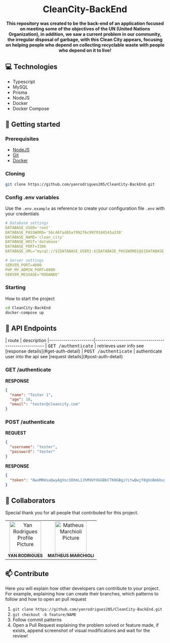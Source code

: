 <h1 align="center" style="font-weight: bold;">CleanCity-BackEnd</h1>

<p align="center">
    <b>This repository was created to be the back-end of an application focused on meeting some of the objectives of the UN (United Nations Organization), in addition, we saw a current problem in our community, the irregular disposal of garbage, with this Clean City appears, focusing on helping people who depend on collecting recyclable waste with people who depend on it to live!</b>
</p>

<h2 id="technologies">💻 Technologies</h2>

- Typescript
- MySQL
- Prisma
- NodeJS
- Docker
- Docker Compose

<h2 id="started">🚀 Getting started</h2>

<h3>Prerequisites</h3>

- [NodeJS](https://nodejs.org/en)
- [Git](https://git-scm.com/)
- [Docker](https://www.docker.com/)

<h3>Cloning</h3>

```bash
git clone https://github.com/yanrodrigues205/CleanCity-BackEnd.git
```

<h3>Config .env variables</h2>

Use the `.env.example` as reference to create your configuration file `.env` with your credentials

```yaml
# Database settings 
DATABASE_USER='root'
DATABASE_PASSWORD='56c46fad85a799276c99793d4543a330'
DATABASE_NAME='clean_city'
DATABASE_HOST='database'
DATABASE_PORT=3306
DATABASE_URL="mysql://${DATABASE_USER}:${DATABASE_PASSWORD}@${DATABASE_HOST}/${DATABASE_NAME}"

# Server settings
SERVER_PORT=4000
PHP_MY_ADMIN_PORT=8000
SERVER_MESSAGE="RODANDO"
```

<h3>Starting</h3>

How to start the project

```bash
cd CleanCity-BackEnd
docker-compose up
```

<h2 id="routes">📍 API Endpoints</h2>
​
| route               | description                                          
|----------------------|-----------------------------------------------------
| <kbd>GET /authenticate</kbd>     | retrieves user info see [response details](#get-auth-detail)
| <kbd>POST /authenticate</kbd>     | authenticate user into the api see [request details](#post-auth-detail)

<h3 id="get-auth-detail">GET /authenticate</h3>

**RESPONSE**
```json
{
  "name": "Tester 1",
  "age": 18,
  "email": "tester@cleancity.com"
}
```

<h3 id="post-auth-detail">POST /authenticate</h3>

**REQUEST**
```json
{
  "username": "tester",
  "password": "tester"
}
```

**RESPONSE**
```json
{
  "token": "OwoMRHsaQwyAgVoc3OXmL1JhMVUYXGGBbCTK0GBgiYitwQwjf0gVoBmkbuyy0pSi"
}
```

<h2 id="colab">🤝 Collaborators</h2>

Special thank you for all people that contributed for this project.

<table>
  <tr>
    <td align="center">
      <a href="#">
        <img src="https://avatars.githubusercontent.com/u/92941649?v=4" width="100px;" alt="Yan Rodrigues Profile Picture"/><br>
        <sub>
          <b>YAN RODRIGUES</b>
        </sub>
      </a>
    </td>
    <td align="center">
      <a href="#">
        <img src="https://avatars.githubusercontent.com/u/101331964?v=4" width="100px;" alt="Matheus Marchioli Picture"/><br>
        <sub>
          <b>MATHEUS MARCHIOLI</b>
        </sub>
      </a>
    </td>
  </tr>
</table>

<h2 id="contribute">📫 Contribute</h2>

Here you will explain how other developers can contribute to your project. For example, explaining how can create their branches, which patterns to follow and how to open an pull request

1. `git clone https://github.com/yanrodrigues205/CleanCity-BackEnd.git`
2. `git checkout -b feature/NAME`
3. Follow commit patterns
4. Open a Pull Request explaining the problem solved or feature made, if exists, append screenshot of visual modifications and wait for the review!
